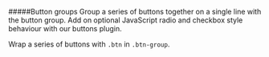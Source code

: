 #####Button groups
Group a series of buttons together on a single line with the button group. Add on optional JavaScript radio and checkbox style behaviour with our buttons plugin.

Wrap a series of buttons with `.btn` in `.btn-group`.
